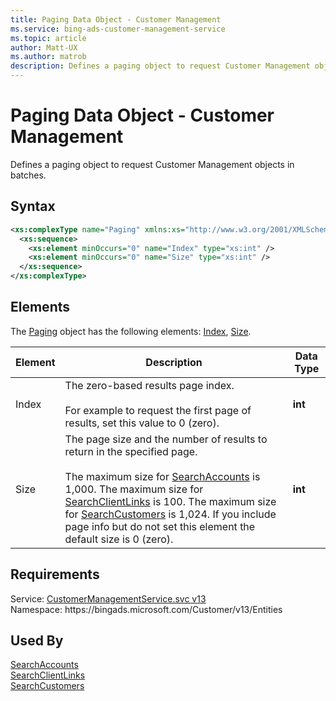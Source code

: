 ```yaml
---
title: Paging Data Object - Customer Management
ms.service: bing-ads-customer-management-service
ms.topic: article
author: Matt-UX
ms.author: matrob
description: Defines a paging object to request Customer Management objects in batches.
---
```

# Paging Data Object - Customer Management
Defines a paging object to request Customer Management objects in batches.

## Syntax
```xml
<xs:complexType name="Paging" xmlns:xs="http://www.w3.org/2001/XMLSchema">
  <xs:sequence>
    <xs:element minOccurs="0" name="Index" type="xs:int" />
    <xs:element minOccurs="0" name="Size" type="xs:int" />
  </xs:sequence>
</xs:complexType>
```

## <a name="elements"></a>Elements

The [Paging](paging.md) object has the following elements: [Index](#index), [Size](#size).

|Element|Description|Data Type|
|-----------|---------------|-------------|
|<a name="index"></a>Index|The zero-based results page index.<br/><br/>For example to request the first page of results, set this value to 0 (zero).|**int**|
|<a name="size"></a>Size|The page size and the number of results to return in the specified page.<br/><br/>The maximum size for [SearchAccounts](searchaccounts.md) is 1,000. The maximum size for [SearchClientLinks](searchclientlinks.md) is 100. The maximum size for [SearchCustomers](searchcustomers.md) is 1,024. If you include page info but do not set this element the default size is 0 (zero).|**int**|

## Requirements
Service: [CustomerManagementService.svc v13](https://clientcenter.api.bingads.microsoft.com/Api/CustomerManagement/v13/CustomerManagementService.svc)  
Namespace: https\://bingads.microsoft.com/Customer/v13/Entities  

## Used By
[SearchAccounts](searchaccounts.md)  
[SearchClientLinks](searchclientlinks.md)  
[SearchCustomers](searchcustomers.md)  
